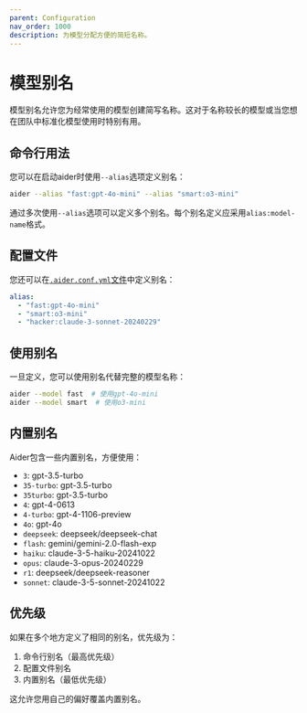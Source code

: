 ```yaml
---
parent: Configuration
nav_order: 1000
description: 为模型分配方便的简短名称。
---
```


# 模型别名

模型别名允许您为经常使用的模型创建简写名称。这对于名称较长的模型或当您想在团队中标准化模型使用时特别有用。

## 命令行用法

您可以在启动aider时使用`--alias`选项定义别名：

```bash
aider --alias "fast:gpt-4o-mini" --alias "smart:o3-mini"
```

通过多次使用`--alias`选项可以定义多个别名。每个别名定义应采用`alias:model-name`格式。

## 配置文件

您还可以在[`.aider.conf.yml`文件](https://aider.chat/docs/config/aider_conf.html)中定义别名：

```yaml
alias:
  - "fast:gpt-4o-mini"
  - "smart:o3-mini"
  - "hacker:claude-3-sonnet-20240229"
```

## 使用别名

一旦定义，您可以使用别名代替完整的模型名称：

```bash
aider --model fast  # 使用gpt-4o-mini
aider --model smart  # 使用o3-mini
```

## 内置别名

Aider包含一些内置别名，方便使用：

<!--[[[cog
import cog
from aider.models import MODEL_ALIASES

for alias, model in sorted(MODEL_ALIASES.items()):
    cog.outl(f"- `{alias}`: {model}")
]]]-->
- `3`: gpt-3.5-turbo
- `35-turbo`: gpt-3.5-turbo
- `35turbo`: gpt-3.5-turbo
- `4`: gpt-4-0613
- `4-turbo`: gpt-4-1106-preview
- `4o`: gpt-4o
- `deepseek`: deepseek/deepseek-chat
- `flash`: gemini/gemini-2.0-flash-exp
- `haiku`: claude-3-5-haiku-20241022
- `opus`: claude-3-opus-20240229
- `r1`: deepseek/deepseek-reasoner
- `sonnet`: claude-3-5-sonnet-20241022
<!--[[[end]]]-->

## 优先级

如果在多个地方定义了相同的别名，优先级为：

1. 命令行别名（最高优先级）
2. 配置文件别名
3. 内置别名（最低优先级）

这允许您用自己的偏好覆盖内置别名。
